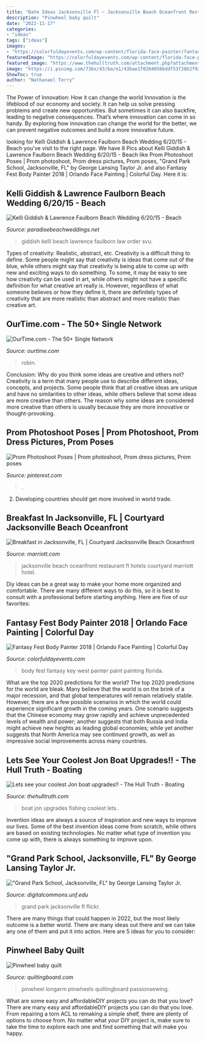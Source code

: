 ```yaml
---
title: "Date Ideas Jacksonville Fl ~ Jacksonville Beach Oceanfront Restaurant Fl Hotels Courtyard Marriott Hotel"
description: "Pinwheel baby quilt"
date: "2022-11-17"
categories:
- "ideas"
tags: ["ideas"]
images:
- "https://colorfuldayevents.com/wp-content/florida-face-painter/fantasy-fest/dynamic/body-painter-key-west-florida.jpg-nggid03394-ngg0dyn-210x350x100-00f0w010c011r110f110r010t010.jpg"
featuredImage: "https://colorfuldayevents.com/wp-content/florida-face-painter/fantasy-fest/dynamic/body-painter-key-west-florida.jpg-nggid03394-ngg0dyn-210x350x100-00f0w010c011r110f110r010t010.jpg"
featured_image: "https://www.thehulltruth.com/attachment.php?attachmentid=973494&amp;d=1504631729"
image: "https://i.pinimg.com/736x/43/ba/e1/43bae1f02840566ddf53f28b2f92e0a1.jpg"
ShowToc: true
author: "Nathanael Terry"
---
```



The Power of Innovation: How it can change the world
Innovation is the lifeblood of our economy and society. It can help us solve pressing problems and create new opportunities. But sometimes it can also backfire, leading to negative consequences. That’s where innovation can come in so handy. By exploring how innovation can change the world for the better, we can prevent negative outcomes and build a more innovative future.

	

		
looking for Kelli Giddish &amp; Lawrence Faulborn Beach Wedding 6/20/15 - Beach you've visit to the right page. We have 8 Pics about Kelli Giddish &amp; Lawrence Faulborn Beach Wedding 6/20/15 - Beach like Prom Photoshoot Poses | Prom photoshoot, Prom dress pictures, Prom poses, &quot;Grand Park School, Jacksonville, FL&quot; by George Lansing Taylor Jr. and also Fantasy Fest Body Painter 2018 | Orlando Face Painting | Colorful Day. Here it is:
		
    
## Kelli Giddish &amp; Lawrence Faulborn Beach Wedding 6/20/15 - Beach

<img loading=lazy src="http://www.paradisebeachweddings.net/wp-content/uploads/2015/07/pickup1.jpg" onerror="this.onerror=null;this.src='https://tse2.mm.bing.net/th?id=OIP.8_pV-Ub04rQAsU6PaaA4UwHaLH&amp;pid=15.1';" alt="Kelli Giddish &amp; Lawrence Faulborn Beach Wedding 6/20/15 - Beach">

_Source: paradisebeachweddings.net_

>giddish kelli beach lawrence faulborn law order svu. 

	

Types of creativity: Realistic, abstract, etc.
Creativity is a difficult thing to define. Some people might say that creativity is ideas that come out of the blue, while others might say that creativity is being able to come up with new and exciting ways to do something. To some, it may be easy to see how creativity can be used in art, while others might not have a specific definition for what creative art really is. However, regardless of what someone believes or how they define it, there are definitely types of creativity that are more realistic than abstract and more realistic than creative art.

    
## OurTime.com - The 50+ Single Network

<img loading=lazy src="https://pmi1.peoplemedia.com/166/131/87809131/53218180q.jpg" onerror="this.onerror=null;this.src='https://tse4.mm.bing.net/th?id=OIP.oLrrk91HL71UZwJ36rJRTgHaHa&amp;pid=15.1';" alt="OurTime.com - The 50+ Single Network">

_Source: ourtime.com_

>robin. 

	

Conclusion: Why do you think some ideas are creative and others not?
Creativity is a term that many people use to describe different ideas, concepts, and projects. Some people think that all creative ideas are unique and have no similarities to other ideas, while others believe that some ideas are more creative than others. The reason why some ideas are considered more creative than others is usually because they are more innovative or thought-provoking.

    
## Prom Photoshoot Poses | Prom Photoshoot, Prom Dress Pictures, Prom Poses

<img loading=lazy src="https://i.pinimg.com/736x/43/ba/e1/43bae1f02840566ddf53f28b2f92e0a1.jpg" onerror="this.onerror=null;this.src='https://tse2.mm.bing.net/th?id=OIP.NXRHTyJdCikr7eLUV1jiwQHaLF&amp;pid=15.1';" alt="Prom Photoshoot Poses | Prom photoshoot, Prom dress pictures, Prom poses">

_Source: pinterest.com_

>. 

	

2. Developing countries should get more involved in world trade.

    
## Breakfast In Jacksonville, FL | Courtyard Jacksonville Beach Oceanfront

<img loading=lazy src="https://cache.marriott.com/marriottassets/marriott/JAXJV/jaxjv-bistro-0066-hor-feat.jpg" onerror="this.onerror=null;this.src='https://tse3.mm.bing.net/th?id=OIP.0zuUQVbQ_nZ0XIpchRcl7wHaC9&amp;pid=15.1';" alt="Breakfast in Jacksonville, FL | Courtyard Jacksonville Beach Oceanfront">

_Source: marriott.com_

>jacksonville beach oceanfront restaurant fl hotels courtyard marriott hotel. 

	

Diy ideas can be a great way to make your home more organized and comfortable. There are many different ways to do this, so it is best to consult with a professional before starting anything. Here are five of our favorites: 

    
## Fantasy Fest Body Painter 2018 | Orlando Face Painting | Colorful Day

<img loading=lazy src="https://colorfuldayevents.com/wp-content/florida-face-painter/fantasy-fest/dynamic/body-painter-key-west-florida.jpg-nggid03394-ngg0dyn-210x350x100-00f0w010c011r110f110r010t010.jpg" onerror="this.onerror=null;this.src='https://tse1.mm.bing.net/th?id=OIP.CrEOgbliRMdIjLNsTCet7gAAAA&amp;pid=15.1';" alt="Fantasy Fest Body Painter 2018 | Orlando Face Painting | Colorful Day">

_Source: colorfuldayevents.com_

>body fest fantasy key west painter paint painting florida. 

	

What are the top 2020 predictions for the world?
The top 2020 predictions for the world are bleak. Many believe that the world is on the brink of a major recession, and that global temperatures will remain relatively stable. However, there are a few possible scenarios in which the world could experience significant growth in the coming years. One scenario suggests that the Chinese economy may grow rapidly and achieve unprecedented levels of wealth and power; another suggests that both Russia and India might achieve new heights as leading global economies; while yet another suggests that North America may see continued growth, as well as impressive social improvements across many countries.

    
## Lets See Your Coolest Jon Boat Upgrades!! - The Hull Truth - Boating

<img loading=lazy src="https://www.thehulltruth.com/attachment.php?attachmentid=973494&amp;d=1504631729" onerror="this.onerror=null;this.src='https://tse3.mm.bing.net/th?id=OIP.AcdhtkCYjKuBAgSKDbKfSgDhEs&amp;pid=15.1';" alt="Lets see your coolest Jon boat upgrades!! - The Hull Truth - Boating">

_Source: thehulltruth.com_

>boat jon upgrades fishing coolest lets. 

	

Invention ideas are always a source of inspiration and new ways to improve our lives. Some of the best invention ideas come from scratch, while others are based on existing technologies. No matter what type of invention you come up with, there is always something to improve upon.

    
## &quot;Grand Park School, Jacksonville, FL&quot; By George Lansing Taylor Jr.

<img loading=lazy src="https://digitalcommons.unf.edu/historical_architecture_main/5305/preview.jpg" onerror="this.onerror=null;this.src='https://tse2.mm.bing.net/th?id=OIP.tOFmZxLCVZ6PYz5ng-FO5QAAAA&amp;pid=15.1';" alt="&quot;Grand Park School, Jacksonville, FL&quot; by George Lansing Taylor Jr.">

_Source: digitalcommons.unf.edu_

>grand park jacksonville fl flickr. 

	

There are many things that could happen in 2022, but the most likely outcome is a better world. There are many ideas out there and we can take any one of them and put it into action. Here are 5 ideas for you to consider: 

    
## Pinwheel Baby Quilt

<img loading=lazy src="https://www.quiltingboard.com/attachments/pictures-f5/445851d1384009152-pinwheels3.jpg" onerror="this.onerror=null;this.src='https://tse4.mm.bing.net/th?id=OIP.0cy3v6sOQ854D2f_ouKMtAHaJ4&amp;pid=15.1';" alt="Pinwheel baby quilt">

_Source: quiltingboard.com_

>pinwheel longarm pinwheels quiltingboard passionsewing. 

	

What are some easy and affordableDIY projects you can do that you love?
There are many easy and affordableDIY projects you can do that you love. From repairing a torn ACL to remaking a simple shelf, there are plenty of options to choose from. No matter what your DIY project is, make sure to take the time to explore each one and find something that will make you happy.

